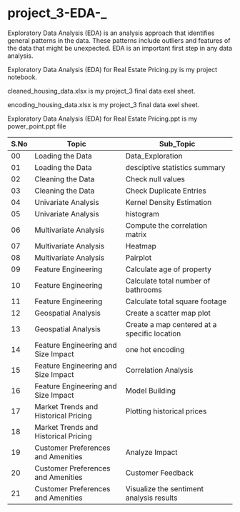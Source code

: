 ﻿# project_3-EDA-_

Exploratory Data Analysis (EDA) is an analysis approach that identifies general patterns in the data. These patterns include outliers and features of the data that might be unexpected. EDA is an important first step in any data analysis.

Exploratory Data Analysis (EDA) for Real Estate Pricing.py is my project notebook.

cleaned_housing_data.xlsx is my project_3 final data exel sheet.

encoding_housing_data.xlsx is my project_3 final data exel sheet.

Exploratory Data Analysis (EDA) for Real Estate Pricing.ppt is my power_point.ppt file

|S.No|Topic|Sub_Topic|
|-|-|-|
|00|Loading the Data|Data_Exploration|
|01|Loading the Data|desciptive statistics summary|
|02|Cleaning the Data|Check null values|
|03|Cleaning the Data|Check Duplicate Entries|
|04|Univariate Analysis|Kernel Density Estimation|
|05|Univariate Analysis|histogram|
|06|Multivariate Analysis|Compute the correlation matrix|
|07|Multivariate Analysis|Heatmap|
|08|Multivariate Analysis|Pairplot|
|09|Feature Engineering|Calculate age of property|
|10|Feature Engineering|Calculate total number of bathrooms|
|11|Feature Engineering|Calculate total square footage|
|12|Geospatial Analysis|Create a scatter map plot|
|13|Geospatial Analysis|Create a map centered at a specific location|
|14|Feature Engineering and Size Impact|one hot encoding|
|15|Feature Engineering and Size Impact|Correlation Analysis|
|16|Feature Engineering and Size Impact|Model Building|
|17|Market Trends and Historical Pricing|Plotting historical prices|
|18|Market Trends and Historical Pricing||Plot the decomposition|
|19|Customer Preferences and Amenities|Analyze Impact|
|20|Customer Preferences and Amenities|Customer Feedback|
|21|Customer Preferences and Amenities|Visualize the sentiment analysis results|
